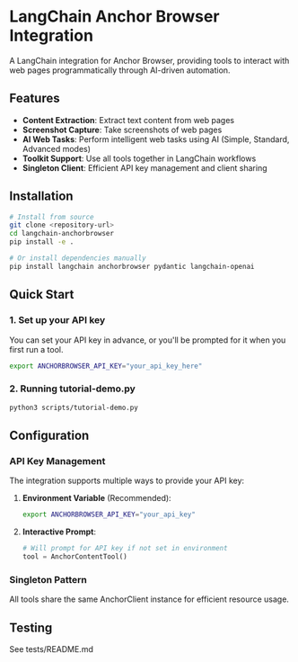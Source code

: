 # LangChain Anchor Browser Integration

A LangChain integration for Anchor Browser, providing tools to interact with web pages programmatically through AI-driven automation.

## Features

- **Content Extraction**: Extract text content from web pages
- **Screenshot Capture**: Take screenshots of web pages
- **AI Web Tasks**: Perform intelligent web tasks using AI (Simple, Standard, Advanced modes)
- **Toolkit Support**: Use all tools together in LangChain workflows
- **Singleton Client**: Efficient API key management and client sharing

## Installation

```bash
# Install from source
git clone <repository-url>
cd langchain-anchorbrowser
pip install -e .

# Or install dependencies manually
pip install langchain anchorbrowser pydantic langchain-openai
```

## Quick Start

### 1. Set up your API key

You can set your API key in advance, or you'll be prompted for it when you first run a tool.
```bash
export ANCHORBROWSER_API_KEY="your_api_key_here"
```

### 2. Running tutorial-demo.py

```bash
python3 scripts/tutorial-demo.py
```

## Configuration

### API Key Management

The integration supports multiple ways to provide your API key:

1. **Environment Variable** (Recommended):
   ```bash
   export ANCHORBROWSER_API_KEY="your_api_key"
   ```

2. **Interactive Prompt**:
   ```python
   # Will prompt for API key if not set in environment
   tool = AnchorContentTool()
   ```

### Singleton Pattern

All tools share the same AnchorClient instance for efficient resource usage.

## Testing

See tests/README.md


